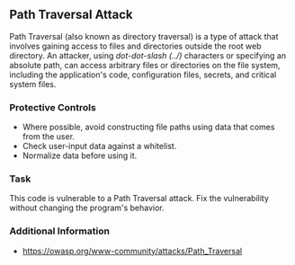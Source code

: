 ## Path Traversal Attack

Path Traversal (also known as directory traversal) is a type of attack that involves gaining access to files and directories outside the root web directory. An attacker, using *dot-dot-slash (../)* characters or specifying an absolute path, can access arbitrary files or directories on the file system, including the application's code, configuration files, secrets, and critical system files.

### Protective Controls

* Where possible, avoid constructing file paths using data that comes from the user.
* Check user-input data against a whitelist.
* Normalize data before using it.

### Task

This code is vulnerable to a Path Traversal attack. Fix the vulnerability without changing the program's behavior.

### Additional Information
* https://owasp.org/www-community/attacks/Path_Traversal